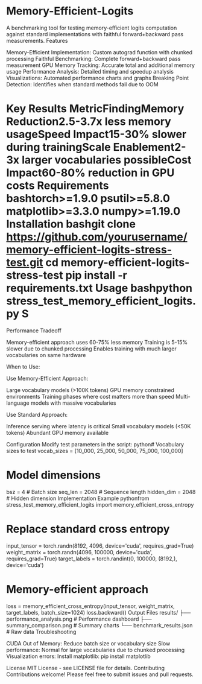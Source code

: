 # Memory-Efficient-Logits
A benchmarking tool for testing memory-efficient logits computation against standard implementations with faithful forward+backward pass measurements.
Features

Memory-Efficient Implementation: Custom autograd function with chunked processing
Faithful Benchmarking: Complete forward+backward pass measurement
GPU Memory Tracking: Accurate total and additional memory usage
Performance Analysis: Detailed timing and speedup analysis
Visualizations: Automated performance charts and graphs
Breaking Point Detection: Identifies when standard methods fail due to OOM

Key Results
MetricFindingMemory Reduction2.5-3.7x less memory usageSpeed Impact15-30% slower during trainingScale Enablement2-3x larger vocabularies possibleCost Impact60-80% reduction in GPU costs
Requirements
bashtorch>=1.9.0
psutil>=5.8.0
matplotlib>=3.3.0
numpy>=1.19.0
Installation
bashgit clone https://github.com/yourusername/memory-efficient-logits-stress-test.git
cd memory-efficient-logits-stress-test
pip install -r requirements.txt
Usage
bashpython stress_test_memory_efficient_logits.py
S
========================================



Performance Tradeoff

Memory-efficient approach uses 60-75% less memory
Training is 5-15% slower due to chunked processing
Enables training with much larger vocabularies on same hardware

When to Use:

Use Memory-Efficient Approach:

Large vocabulary models (>100K tokens)
GPU memory constrained environments
Training phases where cost matters more than speed
Multi-language models with massive vocabularies

Use Standard Approach:

Inference serving where latency is critical
Small vocabulary models (<50K tokens)
Abundant GPU memory available

Configuration
Modify test parameters in the script:
python# Vocabulary sizes to test
vocab_sizes = [10_000, 25_000, 50_000, 75_000, 100_000]

# Model dimensions
bsz = 4          # Batch size
seq_len = 2048   # Sequence length
hidden_dim = 2048 # Hidden dimension
Implementation Example
pythonfrom stress_test_memory_efficient_logits import memory_efficient_cross_entropy

# Replace standard cross entropy
input_tensor = torch.randn(8192, 4096, device='cuda', requires_grad=True)
weight_matrix = torch.randn(4096, 100000, device='cuda', requires_grad=True)
target_labels = torch.randint(0, 100000, (8192,), device='cuda')

# Memory-efficient approach
loss = memory_efficient_cross_entropy(input_tensor, weight_matrix, target_labels, batch_size=1024)
loss.backward()
Output Files
results/
├── performance_analysis.png     # Performance dashboard
├── summary_comparison.png       # Summary charts
└── benchmark_results.json       # Raw data
Troubleshooting

CUDA Out of Memory: Reduce batch size or vocabulary size
Slow performance: Normal for large vocabularies due to chunked processing
Visualization errors: Install matplotlib: pip install matplotlib

License
MIT License - see LICENSE file for details.
Contributing
Contributions welcome! Please feel free to submit issues and pull requests.
